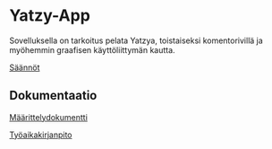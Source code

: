 # Yatzy-App
 
 Sovelluksella on tarkoitus pelata Yatzya, toistaiseksi komentorivillä ja myöhemmin graafisen käyttöliittymän kautta.
 
 [Säännöt](https://en.wikipedia.org/wiki/Yatzy#Gameplay)


## Dokumentaatio 
[Määrittelydokumentti](https://github.com/JVS23/ot-harjoitustyo/blob/master/Yatzy-app/dokumentaatio/vaatimusmaarittely.MD)

[Työaikakirjanpito](https://github.com/JVS23/ot-harjoitustyo/blob/master/Yatzy-app/dokumentaatio/tyoaikakirjanpito.MD)

